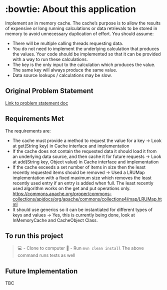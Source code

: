 # :bowtie: About this application #

Implement an in memory cache. The cache’s purpose is to allow the results of expensive or long running calculations or
data retrievals to be stored in memory to avoid unnecessary duplication of effort.
You should assume:

- There will be multiple calling threads requesting data.
- You do not need to implement the underlying calculation that produces the values. Your code should be implemented so
  that it can be provided with a way to run these calculations.
- The key is the only input to the calculation which produces the value. The same key will always produce the same
  value.
- Data source lookups / calculations may be slow.

## Original Problem Statement ##

[Link to problem statement doc](https://docs.google.com/document/d/1xt-h9w0D0gLbaQd10rIz_dZRRVLLw6ks/edit?usp=sharing&ouid=116154266718479583188&rtpof=true&sd=true)

## Requirements Met ##

The requirements are:

- The cache must provide a method to request the value for a key -> Look at get(String key) in Cache interface and
  implementation
- If the cache does not contain the requested data it should load it from an underlying data source, and then cache it
  for future requests -> Look at add(String key, Object value) in Cache interface and implementation
- If the cache exceeds a set number of items in size then the least recently requested items should be removed -> Used a
  LRUMap implementation with a fixed maximum size which removes the least recently used entry if an entry is added when full. 
  The least recently used algorithm works on the get and put operations only.
  https://commons.apache.org/proper/commons-collections/apidocs/org/apache/commons/collections4/map/LRUMap.html
- It should use generics so it can be instantiated for different types of keys and values -> Yes, this is currently
  being done, look at InMemoryCache and CacheObject Class.

## To run this project ##

> :computer: - Clone to computer
> 🧹 - Run `mvn clean install`
> The above command runs tests as well

## Future Implementation ##
TBC
